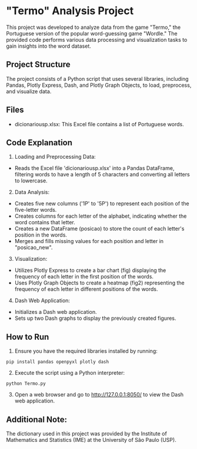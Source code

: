 # "Termo" Analysis Project

This project was developed to analyze data from the game "Termo," the Portuguese version of the popular word-guessing game "Wordle." The provided code performs various data processing and visualization tasks to gain insights into the word dataset.

## Project Structure
The project consists of a Python script that uses several libraries, including Pandas, Plotly Express, Dash, and Plotly Graph Objects, to load, preprocess, and visualize data.

## Files
- dicionariousp.xlsx: This Excel file contains a list of Portuguese words.
## Code Explanation
1. Loading and Preprocessing Data:
- Reads the Excel file 'dicionariousp.xlsx' into a Pandas DataFrame, filtering words to have a length of 5 characters and converting all letters to lowercase.

2. Data Analysis:
- Creates five new columns ('1P' to '5P') to represent each position of the five-letter words.
- Creates columns for each letter of the alphabet, indicating whether the word contains that letter.
- Creates a new DataFrame (posicao) to store the count of each letter's position in the words.
- Merges and fills missing values for each position and letter in "posicao_new".

3. Visualization:

- Utilizes Plotly Express to create a bar chart (fig) displaying the frequency of each letter in the first position of the words.
- Uses Plotly Graph Objects to create a heatmap (fig2) representing the frequency of each letter in different positions of the words.

4. Dash Web Application:

- Initializes a Dash web application.
- Sets up two Dash graphs to display the previously created figures.

## How to Run

1. Ensure you have the required libraries installed by running:

``` pip install pandas openpyxl plotly dash ```


2. Execute the script using a Python interpreter:

``` python Termo.py ```
   
3. Open a web browser and go to http://127.0.0.1:8050/ to view the Dash web application.

## Additional Note:
The dictionary used in this project was provided by the Institute of Mathematics and Statistics (IME) at the University of São Paulo (USP).
